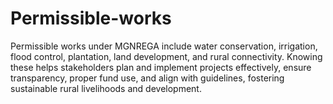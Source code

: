 # Permissible-works
Permissible works under MGNREGA include water conservation, irrigation, flood control, plantation, land development, and rural connectivity. Knowing these helps stakeholders plan and implement projects effectively, ensure transparency, proper fund use, and align with guidelines, fostering sustainable rural livelihoods and development.
